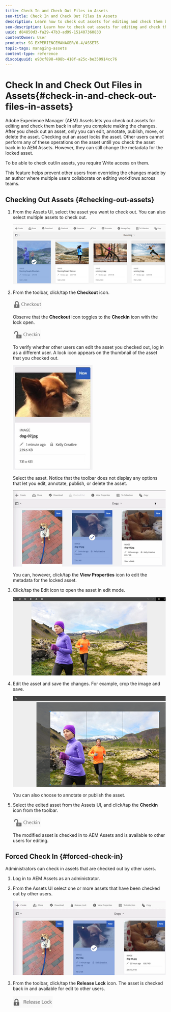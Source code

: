 ```yaml
---
title: Check In and Check Out Files in Assets
seo-title: Check In and Check Out Files in Assets
description: Learn how to check out assets for editing and check them back in after the changes are complete.
seo-description: Learn how to check out assets for editing and check them back in after the changes are complete.
uuid: d84850d3-fa29-47b3-ad99-151407360833
contentOwner: User
products: SG_EXPERIENCEMANAGER/6.4/ASSETS
topic-tags: managing-assets
content-type: reference
discoiquuid: e93cf898-498b-418f-a25c-be350914cc76
---
```


# Check In and Check Out Files in Assets{#check-in-and-check-out-files-in-assets}

Adobe Experience Manager (AEM) Assets lets you check out assets for editing and check them back in after you complete making the changes. After you check out an asset, only you can edit, annotate, publish, move, or delete the asset. Checking out an asset locks the asset. Other users cannot perform any of these operations on the asset untill you check the asset back in to AEM Assets. However, they can still change the metadata for the locked asset.

To be able to check out/in assets, you require Write access on them.

This feature helps prevent other users from overriding the changes made by an author where multiple users collaborate on editing workflows across teams.

## Checking Out Assets {#checking-out-assets}

1. From the Assets UI, select the asset you want to check out. You can also select multiple assets to check out.

   ![chlimage_1-468](assets/chlimage_1-468.png)

1. From the toolbar, click/tap the **Checkout** icon.

   ![chlimage_1-469](assets/chlimage_1-469.png)

   Observe that the **Checkout** icon toggles to the **Checkin** icon with the lock open.

   ![chlimage_1-470](assets/chlimage_1-470.png)

   To verify whether other users can edit the asset you checked out, log in as a different user. A lock icon appears on the thumbnail of the asset that you checked out.

   ![chlimage_1-471](assets/chlimage_1-471.png)

   Select the asset. Notice that the toolbar does not display any options that let you edit, annotate, publish, or delete the asset.

   ![chlimage_1-472](assets/chlimage_1-472.png)

   You can, however, click/tap the **View Properties** icon to edit the metadata for the locked asset.

1. Click/tap the Edit icon to open the asset in edit mode.

   ![chlimage_1-473](assets/chlimage_1-473.png)

1. Edit the asset and save the changes. For example, crop the image and save. 

   ![chlimage_1-474](assets/chlimage_1-474.png)

   You can also choose to annotate or publish the asset.

1. Select the edited asset from the Assets UI, and click/tap the **Checkin** icon from the toolbar.

   ![chlimage_1-475](assets/chlimage_1-475.png)

   The modified asset is checked in to AEM Assets and is available to other users for editing.

## Forced Check In {#forced-check-in}

Administrators can check in assets that are checked out by other users.

1. Log in to AEM Assets as an administrator.
1. From the Assets UI select one or more assets that have been checked out by other users.

   ![chlimage_1-476](assets/chlimage_1-476.png)

1. From the toolbar, click/tap the **Release Lock** icon. The asset is checked back in and available for edit to other users.

   ![chlimage_1-477](assets/chlimage_1-477.png)

